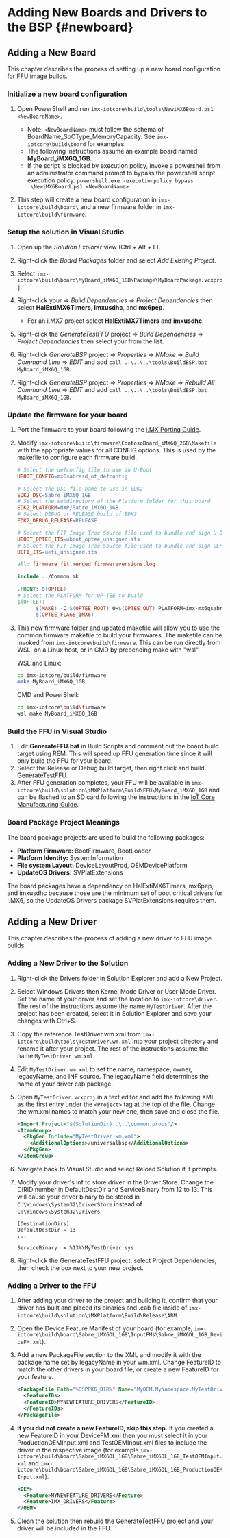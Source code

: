 Adding New Boards and Drivers to the BSP {#newboard}
====

## Adding a New Board

This chapter describes the process of setting up a new board configuration for FFU image builds.

### Initialize a new board configuration

 1. Open PowerShell and run `imx-iotcore\build\tools\NewiMX6Board.ps1 <NewBoardName>`.

      - Note: `<NewBoardName>` must follow the schema of BoardName_SoCType_MemoryCapacity. See `imx-iotcore\build\board` for examples.
      - The following instructions assume an example board named **MyBoard_iMX6Q_1GB**.
      - If the script is blocked by execution policy, invoke a powershell from an administrator command prompt to bypass the powershell script execution policy: `powershell.exe -executionpolicy bypass .\NewiMX6Board.ps1 <NewBoardName>`
 2. This step will create a new board configuration in `imx-iotcore\build\board\` and a new firmware folder in `imx-iotcore\build\firmware`.

### Setup the solution in Visual Studio

 1. Open up the *Solution Explorer* view (Ctrl + Alt + L).

 2. Right-click the *Board Packages* folder and select *Add Existing Project*.

 3. Select `imx-iotcore\build\board\MyBoard_iMX6Q_1GB\Package\MyBoardPackage.vcxproj`.

 4. Right-click your *<new project>* => *Build Dependencies* => *Project Dependencies* then select **HalExtiMX6Timers**, **imxusdhc**, and **mx6pep**.
    * For an i.MX7 project select **HalExtiMX7Timers** and **imxusdhc**.
   
 5. Right-click the *GenerateTestFFU* project => *Build Dependencies* => *Project Dependencies* then select your *<new project>* from the list.

 6. Right-click *GenerateBSP* project => *Properties* => *NMake* => *Build Command Line* => *EDIT* and add `call ..\..\..\tools\BuildBSP.bat MyBoard_iMX6Q_1GB`.

 7. Right-click *GenerateBSP* project => *Properties* => *NMake* => *Rebuild All Command Line* => *EDIT* and add `call ..\..\..\tools\BuildBSP.bat MyBoard_iMX6Q_1GB`.

### Update the firmware for your board

 1. Port the firmware to your board following the [i.MX Porting Guide](#porting-guide).
  
 2. Modify `imx-iotcore\build\firmware\ContosoBoard_iMX6Q_2GB\Makefile` with the appropriate values for all CONFIG options. This is used by the makefile to configure each firmware build.
      
    ```makefile
    # Select the defconfig file to use in U-Boot
    UBOOT_CONFIG=mx6sabresd_nt_defconfig

    # Select the DSC file name to use in EDK2
    EDK2_DSC=Sabre_iMX6Q_1GB
    # Select the subdirectory of the Platform folder for this board
    EDK2_PLATFORM=NXP/Sabre_iMX6Q_1GB
    # Select DEBUG or RELEASE build of EDK2
    EDK2_DEBUG_RELEASE=RELEASE

    # Select the FIT Image Tree Source file used to bundle and sign U-Boot and OP-TEE
    UBOOT_OPTEE_ITS=uboot_optee_unsigned.its
    # Select the FIT Image Tree Source file used to bundle and sign UEFI
    UEFI_ITS=uefi_unsigned.its

    all: firmware_fit.merged firmwareversions.log

    include ../Common.mk

    .PHONY: $(OPTEE)
    # Select the PLATFORM for OP-TEE to build
    $(OPTEE):
          $(MAKE) -C $(OPTEE_ROOT) O=$(OPTEE_OUT) PLATFORM=imx-mx6qsabresd \
          $(OPTEE_FLAGS_IMX6)
    ```

 3. This new firmware folder and updated makefile will allow you to use the common firmware makefile to build your firmwares. The makefile can be invoked from `imx-iotcore\build\firmware`. This can be run directly from WSL, on a Linux host, or in CMD by prepending make with "wsl"

    WSL and Linux:

    ```bash
    cd imx-iotcore/build/firmware
    make MyBoard_iMX6Q_1GB
    ```
    CMD and PowerShell:

    ```bash
    cd imx-iotcore\build\firmware
    wsl make MyBoard_iMX6Q_1GB
    ```

### Build the FFU in Visual Studio

 1. Edit **GenerateFFU.bat** in Build Scripts and comment out the board build target using REM. This will speed up FFU generation time since it will only build the FFU for your board.
 2. Select the Release or Debug build target, then right click and build GenerateTestFFU.
 3. After FFU generation completes, your FFU will be available in ```imx-iotcore\build\solution\iMXPlatform\Build\FFU\MyBoard_iMX6Q_1GB``` and can be flashed to an SD card following the instructions in the [IoT Core Manufacturing Guide](https://docs.microsoft.com/en-us/windows-hardware/manufacture/iot/create-a-basic-image#span-idflashanimagespanflash-the-image-to-a-memory-card).

### Board Package Project Meanings

The board package projects are used to build the following packages:
  * **Platform Firmware:** BootFirmware, BootLoader
  * **Platform Identity:** SystemInformation
  * **File system Layout:** DeviceLayoutProd, OEMDevicePlatform
  * **UpdateOS Drivers:** SVPlatExtensions

The board packages have a dependency on HalExtiMX6Timers, mx6pep, and imxusdhc because those are the minimum set of boot critical drivers for i.MX6, so the UpdateOS Drivers package SVPlatExtensions requires them.


## Adding a New Driver

This chapter describes the process of adding a new driver to FFU image builds.

### Adding a New Driver to the Solution

 1. Right-click the Drivers folder in Solution Explorer and add a New Project.

 2. Select Windows Drivers then Kernel Mode Driver or User Mode Driver. Set the name of your driver and set the location to `imx-iotcore\driver`. The rest of the instructions assume the name `MyTestDriver`. After the project has been created, select it in Solution Explorer and save your changes with Ctrl+S.

 3. Copy the reference TestDriver.wm.xml from `imx-iotcore\build\tools\TestDriver.wm.xml` into your project directory and rename it after your project. The rest of the instructions assume the name `MyTestDriver.wm.xml`.

 4. Edit `MyTestDriver.wm.xml` to set the name, namespace, owner, legacyName, and INF source. The legacyName field determines the name of your driver cab package.

 5. Open `MyTestDriver.vcxproj` in a text editor and add the following XML as the first entry under the `<Project>` tag at the top of the file. Change the wm.xml names to match your new one, then save and close the file.

    ```XML
    <Import Project="$(SolutionDir)..\..\common.props"/>
    <ItemGroup>
      <PkgGen Include="MyTestDriver.wm.xml">
        <AdditionalOptions>/universalbsp</AdditionalOptions>
      </PkgGen>
    </ItemGroup>
    ```

 6. Navigate back to Visual Studio and select Reload Solution if it prompts.

 7. Modify your driver's inf to store driver in the Driver Store. Change the DIRID number in DefaultDestDir and ServiceBinary from 12 to 13. This will cause your driver binary to be stored in `C:\Windows\System32\DriverStore` instead of `C:\Windows\System32\Drivers`.

    ```
    [DestinationDirs]
    DefaultDestDir = 13
    ...
    
    ServiceBinary  = %13%\MyTestDriver.sys
    ```
    
 8. Right-click the GenerateTestFFU project, select Project Dependencies, then check the box next to your new project.


### Adding a Driver to the FFU
 1. After adding your driver to the project and building it, confirm that your driver has built and placed its binaries and .cab file inside of `imx-iotcore\build\solution\iMXPlatform\Build\Release\ARM`.

 2. Open the Device Feature Manifest of your board (for example, `imx-iotcore\build\board\Sabre_iMX6DL_1GB\InputFMs\Sabre_iMX6DL_1GB_DeviceFM.xml`).

 3. Add a new PackageFile section to the XML and modify it with the package name set by legacyName in your wm.xml. Change FeatureID to match the other drivers in your board file, or create a new FeatureID for your feature.

    ```XML
    <PackageFile Path="%BSPPKG_DIR%" Name="MyOEM.MyNamespace.MyTestDriver.cab">
      <FeatureIDs>
      <FeatureID>MYNEWFEATURE_DRIVERS</FeatureID>
      </FeatureIDs>
    </PackageFile>
    ```

 4. **If you did not create a new FeatureID, skip this step.** If you created a new FeatureID in your DeviceFM.xml then you must select it in your ProductionOEMInput.xml and TestOEMInput.xml files to include the driver in the respective image 
(for example `imx-iotcore\build\board\Sabre_iMX6DL_1GB\Sabre_iMX6DL_1GB_TestOEMInput.xml` and `imx-iotcore\build\board\Sabre_iMX6DL_1GB\Sabre_iMX6DL_1GB_ProductionOEMInput.xml`).

    ```XML
    <OEM>
      <Feature>MYNEWFEATURE_DRIVERS</Feature>
      <Feature>IMX_DRIVERS</Feature>
    </OEM>
    ```

 5. Clean the solution then rebuild the GenerateTestFFU project and your driver will be included in the FFU.
